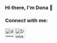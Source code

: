 ### Hi there, I'm Dona 👋

<!--
**donaghosh/donaghosh** is a ✨ _special_ ✨ repository because its `README.md` (this file) appears on your GitHub profile.

Here are some ideas to get you started:

- 🔭 I’m currently working on computer vision
- 🌱 I’m currently learning everything related to computer science
- 👯 I’m looking to collaborate on ...
- 🤔 I’m looking for help with ...
- 💬 Ask me about ...
- 📫 How to reach me: ...
- 😄 Pronouns: ...
- ⚡ Fun fact: ...
-->

### Connect with me:

<a href="https://www.linkedin.com/in/dngh30/"><img align="left" alt="dona|LinkedIn" height="30" width="30" src="https://www.flaticon.com/svg/static/icons/svg/1384/1384062.svg" /></a>
<a href="https://dev.to/donaghosh">
  <img src="https://d2fltix0v2e0sb.cloudfront.net/dev-badge.svg" alt="Dona Ghosh's DEV Profile" height="33" width="33">
</a>
<br />
